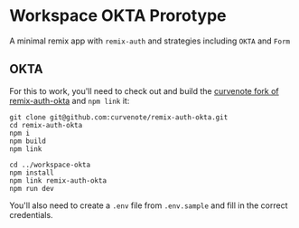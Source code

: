 # Workspace OKTA Prorotype

A minimal remix app with `remix-auth` and strategies including `OKTA` and `Form`

## OKTA

For this to work, you'll need to check out and build the [curvenote fork of remix-auth-okta](https://github.com/curvenote/remix-auth-okta) and `npm link` it:

```
git clone git@github.com:curvenote/remix-auth-okta.git
cd remix-auth-okta
npm i
npm build
npm link

cd ../workspace-okta
npm install
npm link remix-auth-okta
npm run dev
```

You'll also need to create a `.env` file from `.env.sample` and fill in the correct credentials.
